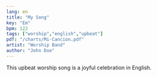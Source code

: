 ```yaml
---
lang: en
title: "My Song"
key: "Em"
bpm: 122
tags: ["worship","english","upbeat"]
pdf: "/charts/Mi-Cancion.pdf"
artist: "Worship Band"
author: "John Doe"
---
```


This upbeat worship song is a joyful celebration in English.
